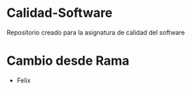 # Calidad-Software
Repositorio creado para la asignatura de calidad del software

# Cambio desde Rama
 - Felix
